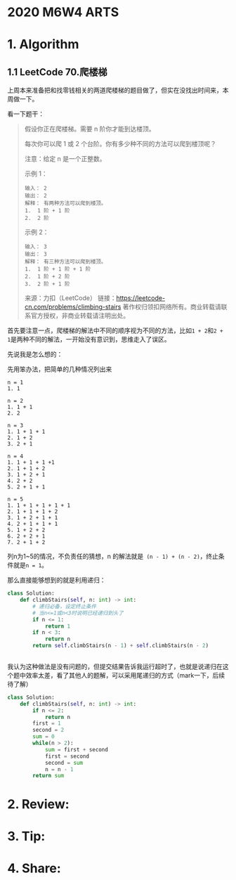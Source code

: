 # 2020 M6W4 ARTS

# 1. Algorithm

## 1.1 LeetCode 70.爬楼梯

上周本来准备把和找零钱相关的两道爬楼梯的题目做了，但实在没找出时间来，本周做一下。

看一下题干：

> 假设你正在爬楼梯。需要 n 阶你才能到达楼顶。
>
> 每次你可以爬 1 或 2 个台阶。你有多少种不同的方法可以爬到楼顶呢？
>
> 注意：给定 n 是一个正整数。
>
> 示例 1：
> ```
> 输入： 2
> 输出： 2
> 解释： 有两种方法可以爬到楼顶。
> 1.  1 阶 + 1 阶
> 2.  2 阶
> ```
> 示例 2：
> ```
> 输入： 3
> 输出： 3
> 解释： 有三种方法可以爬到楼顶。
> 1.  1 阶 + 1 阶 + 1 阶
> 2.  1 阶 + 2 阶
> 3.  2 阶 + 1 阶
> ```
> 来源：力扣（LeetCode）
> 链接：https://leetcode-cn.com/problems/climbing-stairs
> 著作权归领扣网络所有。商业转载请联系官方授权，非商业转载请注明出处。

首先要注意一点，爬楼梯的解法中不同的顺序视为不同的方法，比如`1 + 2`和`2 + 1`是两种不同的解法，一开始没有意识到，思维走入了误区。

先说我是怎么想的：

先用笨办法，把简单的几种情况列出来

```
n = 1
1. 1

n = 2
1. 1 + 1
2. 2

n = 3
1. 1 + 1 + 1
2. 1 + 2
3. 2 + 1

n = 4
1. 1 + 1 + 1 +1
2. 1 + 1 + 2
3. 1 + 2 + 1
4. 2 + 2
5. 2 + 1 + 1

n = 5
1. 1 + 1 + 1 + 1 + 1
2. 1 + 1 + 1 + 2
3. 1 + 2 + 1 + 1
4. 2 + 1 + 1 + 1
5. 1 + 2 + 2
6. 2 + 2 + 1
7. 2 + 1 + 2
```

列n为1~5的情况，不负责任的猜想，n 的解法就是` (n - 1) + (n - 2)`，终止条件就是`n = 1`。

那么直接能够想到的就是利用递归：

```python
class Solution:
    def climbStairs(self, n: int) -> int:
      	# 递归必备，设定终止条件
        # 当n<=1或n<3时说明已经递归到头了
        if n <= 1:
            return 1
        if n < 3:
            return n
        return self.climbStairs(n - 1) + self.climbStairs(n - 2)
 
```

我认为这种做法是没有问题的，但提交结果告诉我运行超时了，也就是说递归在这个题中效率太差，看了其他人的题解，可以采用尾递归的方式（mark一下，后续待了解）

```python
class Solution:
    def climbStairs(self, n: int) -> int:
        if n <= 2:
            return n
        first = 1
        second = 2
        sum = 0
        while(n > 2):
            sum = first + second
            first = second
            second = sum
            n = n - 1
        return sum

```



# 2. Review: 

# 3. Tip:  

# 4. Share: 
